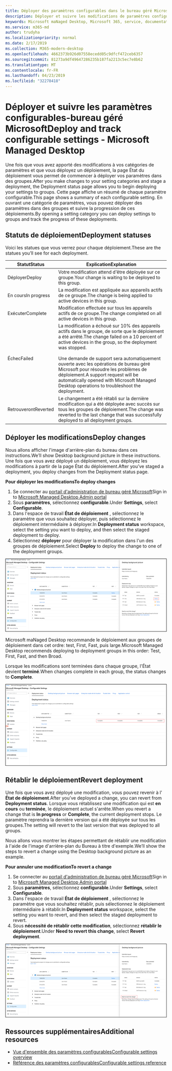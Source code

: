 ```yaml
---
title: Déployer des paramètres configurables dans le bureau géré Microsoft
description: Déployer et suivre les modifications de paramètres configurables dans le bureau géré Microsoft.
keywords: Microsoft maNaged Desktop, Microsoft 365, service, documentation, Deploy, Staging Deployment, configurable Settings
ms.service: m365-md
author: trudyha
ms.localizationpriority: normal
ms.date: 2/17/2019
ms.collection: M365-modern-desktop
ms.openlocfilehash: 4662373b926d07558ecedd05c9dfcf472ceb6357
ms.sourcegitcommit: 81273a9df49647286235b187fa2213c5ec7e8b62
ms.translationtype: MT
ms.contentlocale: fr-FR
ms.lasthandoff: 04/23/2019
ms.locfileid: "32278418"
---
```

# <a name="deploy-and-track-configurable-settings---microsoft-managed-desktop"></a><span data-ttu-id="fa542-104">Déployer et suivre les paramètres configurables-bureau géré Microsoft</span><span class="sxs-lookup"><span data-stu-id="fa542-104">Deploy and track configurable settings - Microsoft Managed Desktop</span></span>

<span data-ttu-id="fa542-105">Une fois que vous avez apporté des modifications à vos catégories de paramètres et que vous déployez un déploiement, la page État du déploiement vous permet de commencer à déployer vos paramètres dans des groupes.</span><span class="sxs-lookup"><span data-stu-id="fa542-105">After you make changes to your setting categories and stage a deployment, the Deployment status page allows you to begin deploying your settings to groups.</span></span> <span data-ttu-id="fa542-106">Cette page affiche un résumé de chaque paramètre configurable.</span><span class="sxs-lookup"><span data-stu-id="fa542-106">This page shows a summary of each configurable setting.</span></span> <span data-ttu-id="fa542-107">En ouvrant une catégorie de paramètres, vous pouvez déployer des paramètres dans des groupes et suivre la progression de ces déploiements.</span><span class="sxs-lookup"><span data-stu-id="fa542-107">By opening a setting category you can deploy settings to groups and track the progress of these deployments.</span></span>

## <a name="deployment-statuses"></a><span data-ttu-id="fa542-108">Statuts de déploiement</span><span class="sxs-lookup"><span data-stu-id="fa542-108">Deployment statuses</span></span> 

<span data-ttu-id="fa542-109">Voici les statues que vous verrez pour chaque déploiement.</span><span class="sxs-lookup"><span data-stu-id="fa542-109">These are the statues you’ll see for each deployment.</span></span>

<span data-ttu-id="fa542-110">Statut</span><span class="sxs-lookup"><span data-stu-id="fa542-110">Status</span></span>  | <span data-ttu-id="fa542-111">Explication</span><span class="sxs-lookup"><span data-stu-id="fa542-111">Explanation</span></span> 
--- | --- 
<span data-ttu-id="fa542-112">Déployer</span><span class="sxs-lookup"><span data-stu-id="fa542-112">Deploy</span></span> | <span data-ttu-id="fa542-113">Votre modification attend d'être déployée sur ce groupe.</span><span class="sxs-lookup"><span data-stu-id="fa542-113">Your change is waiting to be deployed to this group.</span></span>
<span data-ttu-id="fa542-114">En cours</span><span class="sxs-lookup"><span data-stu-id="fa542-114">In progress</span></span> | <span data-ttu-id="fa542-115">La modification est appliquée aux appareils actifs de ce groupe.</span><span class="sxs-lookup"><span data-stu-id="fa542-115">The change is being applied to active devices in this group.</span></span> 
<span data-ttu-id="fa542-116">Exécuter</span><span class="sxs-lookup"><span data-stu-id="fa542-116">Complete</span></span> | <span data-ttu-id="fa542-117">Modification effectuée sur tous les appareils actifs de ce groupe.</span><span class="sxs-lookup"><span data-stu-id="fa542-117">The change completed on all active devices in this group.</span></span> 
<span data-ttu-id="fa542-118">Échec</span><span class="sxs-lookup"><span data-stu-id="fa542-118">Failed</span></span> | <span data-ttu-id="fa542-119">La modification a échoué sur 10% des appareils actifs dans le groupe, de sorte que le déploiement a été arrêté.</span><span class="sxs-lookup"><span data-stu-id="fa542-119">The change failed on a 10 percent of active devices in the group, so the deployment was stopped.</span></span><br><br> <span data-ttu-id="fa542-120">Une demande de support sera automatiquement ouverte avec les opérations de bureau géré Microsoft pour résoudre les problèmes de déploiement.</span><span class="sxs-lookup"><span data-stu-id="fa542-120">A support request will be automatically opened with Microsoft Managed Desktop operations to troubleshoot the deployment.</span></span> 
<span data-ttu-id="fa542-121">Retrouveront</span><span class="sxs-lookup"><span data-stu-id="fa542-121">Reverted</span></span> | <span data-ttu-id="fa542-122">Le changement a été rétabli sur la dernière modification qui a été déployée avec succès sur tous les groupes de déploiement.</span><span class="sxs-lookup"><span data-stu-id="fa542-122">The change was reverted to the last change that was successfully deployed to all deployment groups.</span></span>

## <a name="deploy-changes"></a><span data-ttu-id="fa542-123">Déployer les modifications</span><span class="sxs-lookup"><span data-stu-id="fa542-123">Deploy changes</span></span>

<span data-ttu-id="fa542-124">Nous allons afficher l'image d'arrière-plan du bureau dans ces instructions.</span><span class="sxs-lookup"><span data-stu-id="fa542-124">We’ll show Desktop background picture in these instructions.</span></span> <span data-ttu-id="fa542-125">Une fois que vous avez déployé un déploiement, vous déployez les modifications à partir de la page État du déploiement.</span><span class="sxs-lookup"><span data-stu-id="fa542-125">After you’ve staged a deployment, you deploy changes from the Deployment status page.</span></span> 

<span data-ttu-id="fa542-126">**Pour déployer les modifications**</span><span class="sxs-lookup"><span data-stu-id="fa542-126">**To deploy changes**</span></span>

1. <span data-ttu-id="fa542-127">Se connecter au [portail d'administration de bureau géré Microsoft](http://aka.ms/mwaasportal)</span><span class="sxs-lookup"><span data-stu-id="fa542-127">Sign in to [Microsoft Managed Desktop Admin portal](http://aka.ms/mwaasportal)</span></span>
2. <span data-ttu-id="fa542-128">Sous **paramètres**, sélectionnez **configurable**.</span><span class="sxs-lookup"><span data-stu-id="fa542-128">Under **Settings**, select **Configurable**.</span></span>
3. <span data-ttu-id="fa542-129">Dans l'espace de travail **État de déploiement** , sélectionnez le paramètre que vous souhaitez déployer, puis sélectionnez le déploiement intermédiaire à déployer.</span><span class="sxs-lookup"><span data-stu-id="fa542-129">In **Deployment status** workspace, select the setting you want to deploy, and then select the staged deployment to deploy.</span></span>
4. <span data-ttu-id="fa542-130">Sélectionnez **déployer** pour déployer la modification dans l'un des groupes de déploiement.</span><span class="sxs-lookup"><span data-stu-id="fa542-130">Select **Deploy** to deploy the change to one of the deployment groups.</span></span>

![Vue d'ensemble du statut de déploiement des paramètres configurables](images/deploy-cs-overview.png)

<span data-ttu-id="fa542-132">Microsoft maNaged Desktop recommande le déploiement aux groupes de déploiement dans cet ordre: test, First, Fast, puis large.</span><span class="sxs-lookup"><span data-stu-id="fa542-132">Microsoft Managed Desktop recommends deploying to deployment groups in this order: Test, First, Fast, and then Broad.</span></span> 

<span data-ttu-id="fa542-133">Lorsque les modifications sont terminées dans chaque groupe, l'État devient **terminé**.</span><span class="sxs-lookup"><span data-stu-id="fa542-133">When changes complete in each group, the status changes to **Complete**.</span></span>

![Déploiement des paramètres configurables terminé](images/config-setting-complete.png)

## <a name="revert-deployment"></a><span data-ttu-id="fa542-135">Rétablir le déploiement</span><span class="sxs-lookup"><span data-stu-id="fa542-135">Revert deployment</span></span>

<span data-ttu-id="fa542-136">Une fois que vous avez déployé une modification, vous pouvez revenir à l' **État de déploiement**.</span><span class="sxs-lookup"><span data-stu-id="fa542-136">After you’ve deployed a change, you can revert from **Deployment status**.</span></span> <span data-ttu-id="fa542-137">Lorsque vous rétablissez une modification qui est **en cours** ou **terminée**, le déploiement actuel s'arrête.</span><span class="sxs-lookup"><span data-stu-id="fa542-137">When you revert a change that is **In progress** or **Complete**, the current deployment stops.</span></span> <span data-ttu-id="fa542-138">Le paramètre reprendra la dernière version qui a été déployée sur tous les groupes.</span><span class="sxs-lookup"><span data-stu-id="fa542-138">The setting will revert to the last version that was deployed to all groups.</span></span> 

<span data-ttu-id="fa542-139">Nous allons vous montrer les étapes permettant de rétablir une modification à l'aide de l'image d'arrière-plan du Bureau à titre d'exemple.</span><span class="sxs-lookup"><span data-stu-id="fa542-139">We’ll show the steps to revert a change using the Desktop background picture as an example.</span></span> 

<span data-ttu-id="fa542-140">**Pour annuler une modification**</span><span class="sxs-lookup"><span data-stu-id="fa542-140">**To revert a change**</span></span>
1. <span data-ttu-id="fa542-141">Se connecter au [portail d'administration de bureau géré Microsoft](http://aka.ms/mwaasportal)</span><span class="sxs-lookup"><span data-stu-id="fa542-141">Sign in to [Microsoft Managed Desktop Admin portal](http://aka.ms/mwaasportal)</span></span>
2. <span data-ttu-id="fa542-142">Sous **paramètres**, sélectionnez **configurable**.</span><span class="sxs-lookup"><span data-stu-id="fa542-142">Under **Settings**, select **Configurable**.</span></span>
3. <span data-ttu-id="fa542-143">Dans l'espace de travail **État de déploiement** , sélectionnez le paramètre que vous souhaitez rétablir, puis sélectionnez le déploiement intermédiaire à rétablir.</span><span class="sxs-lookup"><span data-stu-id="fa542-143">In **Deployment status** workspace, select the setting you want to revert, and then select the staged deployment to revert.</span></span>
4. <span data-ttu-id="fa542-144">Sous **nécessité de rétablir cette modification**, sélectionnez **rétablir le déploiement**.</span><span class="sxs-lookup"><span data-stu-id="fa542-144">Under **Need to revert this change**, select **Revert deployment**.</span></span>

![Rétablissement du déploiement des paramètres configurables](images/config-setting-revert.png) 

## <a name="additional-resources"></a><span data-ttu-id="fa542-146">Ressources supplémentaires</span><span class="sxs-lookup"><span data-stu-id="fa542-146">Additional resources</span></span>
- [<span data-ttu-id="fa542-147">Vue d'ensemble des paramètres configurables</span><span class="sxs-lookup"><span data-stu-id="fa542-147">Configurable settings overview</span></span>](config-setting-overview.md)
- [<span data-ttu-id="fa542-148">Référence des paramètres configurables</span><span class="sxs-lookup"><span data-stu-id="fa542-148">Configurable settings reference</span></span>](config-setting-ref.md) 
